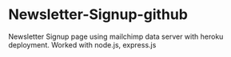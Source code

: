 # Newsletter-Signup-github
 Newsletter Signup page using mailchimp data server with heroku deployment. Worked with node.js, express.js
